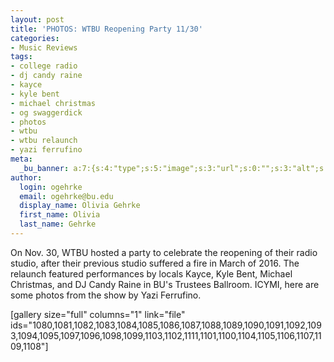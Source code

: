 ```yaml
---
layout: post
title: 'PHOTOS: WTBU Reopening Party 11/30'
categories:
- Music Reviews
tags:
- college radio
- dj candy raine
- kayce
- kyle bent
- michael christmas
- og swaggerdick
- photos
- wtbu
- wtbu relaunch
- yazi ferrufino
meta:
  _bu_banner: a:7:{s:4:"type";s:5:"image";s:3:"url";s:0:"";s:3:"alt";s:0:"";s:7:"post_id";s:0:"";s:4:"html";s:0:"";s:8:"position";s:12:"contentWidth";s:7:"caption";s:0:"";}
author:
  login: ogehrke
  email: ogehrke@bu.edu
  display_name: Olivia Gehrke
  first_name: Olivia
  last_name: Gehrke
---
```

On Nov. 30, WTBU hosted a party to celebrate the reopening of their radio studio, after their previous studio suffered a fire in March of 2016. The relaunch featured performances by locals Kayce, Kyle Bent, Michael Christmas, and DJ Candy Raine in BU's Trustees Ballroom. ICYMI, here are some photos from the show by Yazi Ferrufino.

\[gallery size="full" columns="1" link="file" ids="1080,1081,1082,1083,1084,1085,1086,1087,1088,1089,1090,1091,1092,1093,1094,1095,1097,1096,1098,1099,1103,1102,1111,1101,1100,1104,1105,1106,1107,1109,1108"\]